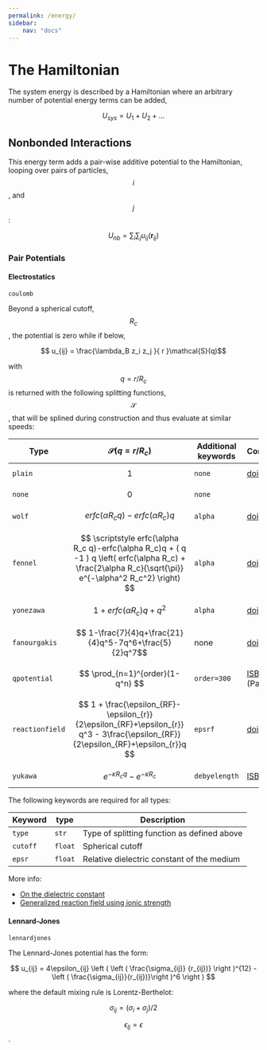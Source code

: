 ```yaml
---
permalink: /energy/
sidebar:
    nav: "docs"
---
```

<script src="https://cdnjs.cloudflare.com/ajax/libs/mathjax/2.7.0/MathJax.js?config=TeX-AMS-MML_HTMLorMML" type="text/javascript"></script>

# The Hamiltonian

The system energy is described by a Hamiltonian where an arbitrary number of potential energy terms can be added,

$$U_{sys} = U_1 + U_2 + ... $$

## Nonbonded Interactions

This energy term adds a pair-wise additive potential to the Hamiltonian, looping over pairs of particles, $$i$$, and $$j$$:

$$ U_{nb} = \sum_i\sum_j u_{ij}(\textbf{r}_{ij}) $$

### Pair Potentials

#### Electrostatics
`coulomb`

Beyond a spherical cutoff, $$R_c$$, the potential is zero while if
below,

$$ u_{ij} = \frac{\lambda_B z_i z_j }{ r }\mathcal{S}(q)$$

with $$q=r/R_c$$ is returned with the following splitting functions, $$\mathcal{S}$$, that
will be splined during construction and thus evaluate at similar speeds:

 Type            | $$\mathcal{S}(q=r/R_c)$$               | Additional keywords  | Comment
 --------------- | -------------------------------------- | -------------------- | ----------------------
 `plain`         | $$ 1 $$                                | `none`               | [doi](http://doi.org/ctnnsj)
 `none`          | $$ 0 $$                                | `none`               | 
 `wolf`          | $$ erfc(\alpha R_c q)-erfc(\alpha R_c)q $$ | `alpha`          | [doi](http://doi.org/cfcxdk)
 `fennel`        | $$ \scriptstyle erfc(\alpha R_c q)-erfc(\alpha R_c)q + ( q -1 ) q \left( erfc(\alpha R_c) + \frac{2\alpha R_c}{\sqrt{\pi}} e^{-\alpha^2 R_c^2} \right) $$ | `alpha`| [doi](http://doi.org/bqgmv2)
 `yonezawa`      | $$ 1 + erfc(\alpha R_c)q + q^2 $$      | `alpha`              | [doi](http://dx.doi.org/10/j97)
 `fanourgakis`   | $$ 1-\frac{7}{4}q+\frac{21}{4}q^5-7q^6+\frac{5}{2}q^7$$| none | [doi](http://doi.org/f639q5)
 `qpotential`     | $$ \prod_{n=1}^{order}(1-q^n) $$       | `order=300`         | [ISBN](http://goo.gl/hynRTS) (Paper V)
 `reactionfield` | $$ 1 + \frac{\epsilon_{RF}-\epsilon_{r}}{2\epsilon_{RF}+\epsilon_{r}} q^3  - 3\frac{\epsilon_{RF}}{2\epsilon_{RF}+\epsilon_{r}}q $$      | `epsrf`     | [doi](http://doi.org/dbs99w)
 `yukawa`        | $$ e^{-\kappa R_c q}-e^{-\kappa R_c}$$  | `debyelength`        | [ISBN](https://isbnsearch.org/isbn/0486652424)

 The following keywords are required for all types:

 Keyword     | type     | Description
 ----------- | -------- | -------------------------------------------
 `type`      | `str`    | Type of splitting function as defined above
 `cutoff`    | `float`  | Spherical cutoff
 `epsr`      | `float`  | Relative dielectric constant of the medium

 More info:

 - [On the dielectric constant](http://dx.doi.org/10.1080/00268978300102721)
 - [Generalized reaction field using ionic strength](http://dx.doi.org/10.1063/1.469273)

#### Lennard-Jones
`lennardjones`

The Lennard-Jones potential has the form:

$$ u_{ij} = 4\epsilon_{ij} \left (
    \left ( \frac{\sigma_{ij}} {r_{ij})} \right )^{12} - \left ( \frac{\sigma_{ij}}{r_{ij})}\right )^6 \right ) $$

where the default mixing rule is Lorentz-Berthelot:

$$\sigma_{ij} = (\sigma_i+\sigma_j)/2$$

$$\epsilon_{lj}=\epsilon$$.

